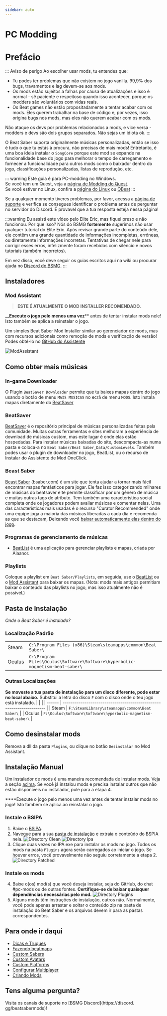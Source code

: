 ```yaml
---
sidebar: auto
---
```


# PC Modding
# Prefácio

::: Aviso de perigo Ao escolher usar mods, tu entendes que:
- Tu podes ter problemas que não existem no jogo vanilla. 99,9% dos bugs, travamentos e lag devem-se aos mods.
- Os mods estão sujeitos a falhas por causa de atualizações e isso é normal - sê paciente e respeitoso quando isso acontecer, porque os modders são voluntários com vidas reais.
- Os Beat games não estão propositadamente a tentar acabar com os mods. Eles querem trabalhar na base de código e, por vezes, isso origina bugs nos mods, mas eles não querem acabar com os mods.

Não ataque os devs por problemas relacionados a mods, e vice versa - modders e devs são dois grupos separados. Não sejas um idiota ok. :::

O Beat Saber suporta originalmente músicas personalizadas, então se isso é tudo o que tu estás à procura, não precisas de mais mods! Entretanto, é uma boa ideia instalar o `SongCore` porque este mod se expande na funcionalidade base do jogo para melhorar o tempo de carregamento e fornecer a funcionalidade para outros mods como o baixador dentro do jogo, classificações personalizadas, listas de reprodução, etc.

::: warning Este guia é para PC-modding no Windows.  
Se você tem um Quest, veja a [página de Modding do Quest](/quest-modding.md).  
Se você estiver no Linux, confira a [página do Linux](/modding/linux.md) ou [QBeat](https://github.com/geefr/beatsaber-linux-goodies/blob/master/README.md) :::

Se a qualquer momento tiveres problemas, por favor, acessa a [página de suporte](./support) e verifica se consegues identificar o problema antes de perguntar no servidor do Discord. É provavel que a tua resposta esteja nessa página!

:::warning Eu assisti este vídeo pelo Elite Eric, mas fiquei preso e não funcionou. Por que isso? Nós do BSMG **fortemente** sugerimos não usar qualquer tutorial do Elite Eric. Após revisar grande parte do conteúdo dele, ele contêm uma grande quantidade de informações incompletas, erróneas, ou diretamente informações incorretas. Tentativas de chegar nele para corrigir esses erros, infelizmente foram recebidos com silêncio e novos tutoriais (também incorretos).

Em vez disso, você deve seguir os guias escritos aqui na wiki ou procurar ajuda no [Discord do BSMG](https://discord.gg/beatsabermods). :::

## Instaladores
### Mod Assistant
> **ESTE É ATUALMENTE O MOD INSTALLER RECOMENDADO.**

__**Execute o jogo pelo menos uma vez**** antes de tentar instalar mods nele! Isto também se aplica a reinstalar o jogo.

Um simples Beat Saber Mod Installer similar ao gerenciador de mods, mas com recursos adicionais como remoção de mods e verificação de versão! Podes obtê-lo no [GitHub do Assistente](https://github.com/Assistant/ModAssistant/releases/latest)

![ModAssistant](~@images/beginners-guide/modassistant.png)

## Como obter mais músicas
### In-game Downloader
O Plugin `BeatSaver Downloader` permite que tu baixes mapas dentro do jogo usando o botão de menu `MAIS MUSICAS` no ecrã de menu `MODS`. Isto instala mapas diretamente do [BeatSaver](https://beatsaver.com)

### BeatSaver
[BeatSaver](https://beatsaver.com) é o repositório principal de músicas personalizadas feitas pela comunidade. Muitas outras ferramentas e sites melhoram a experiência de download de músicas custom, mas este lugar é onde elas estão hospedadas. Para instalar músicas baixadas do site, descompacta-as numa pasta e coloca-a no `Beat Saber/Beat Saber_Data/CustomLevels`.  Também podes usar o plugin de downloader no jogo, BeatList, ou o recurso de Instalar do Assistente de Mod OneClick.

### Beast Saber
[Beast Saber](https://www.bsaber.com) (bsaber.com) é um site que tenta ajudar a tornar mais fácil encontrar mapas fantásticos para jogar. Ele faz isso categorizando milhares de músicas do beatsaver e te permite classificar por um gênero de música e muitas outras tags de atributo. Tem também uma característica social completa onde os jogadores podem avaliar músicas e comentar nelas. Uma das características mais usadas é o recurso "Curator Recommended" onde uma equipe joga a maioria das músicas liberadas a cada dia e recomenda as que se destacam, Deixando você [baixar automaticamente elas dentro do jogo](https://bsaber.com/beatsync/).

### Programas de gerenciamento de músicas
* [BeatList](https://github.com/Alaanor/beatlist) é uma aplicação para gerenciar playlists e mapas, criada por Alaanor.

### Playlists
Coloque a playlist em `Beat Saber/Playlists`, em seguida, use o [BeatList](https://github.com/Alaanor/beatlist) ou o [Mod Assistant](https://github.com/Assistant/ModAssistant) para baixar os mapas. (Nota: mods mais antigos permitiam baixar o conteúdo das playlists no jogo, mas isso atualmente não é possível.)

## Pasta de Instalação
_Onde o Beat Saber é instalado?_

### Localização Padrão
|        |                                                                                      |
| ------ | ------------------------------------------------------------------------------------ |
| Steam  | `C:\Program Files (x86)\Steam\steamapps\common\Beat Saber\`                  |
| Oculus | `C:\Program Files\Oculus\Software\Software\hyperbolic-magnetism-beat-saber\` |

### Outras Localizações
**Se moveste a tua pasta de instalação para um disco diferente, pode estar no local abaixo.** Substitui a letra do disco `F` com o disco onde o teu jogo está instalado.
|        |                                                                       |
| ------ | --------------------------------------------------------------------- |
| Steam  | `F:\SteamLibrary\steamapps\common\Beat Saber\`                 |
| Oculus | `F:\Oculus\Software\Software\hyperbolic-magnetism-beat-saber\` |

## Como desinstalar mods
Remova a dll da pasta `Plugins`, ou clique no botão `Desinstalar` no Mod Assistant.

## Instalação Manual
Um instalador de mods é uma maneira recomendada de instalar mods. Veja a seção [acima](#installers). Se você já instalou mods e precisa instalar outros que não estão disponíveis no instalador, pule para a etapa 4.

****Execute o jogo pelo menos uma vez antes de tentar instalar mods no jogo! Isto também se aplica ao reinstalar o jogo.
### Instale o BSIPA
1. Baixe o [BSIPA](https://github.com/bsmg/BeatSaber-IPA-Reloaded/releases).
2. Navegue para a sua [pasta de instalação](#install-folder) e extraia o conteúdo do BSPIA nela. ![Directory Clean](~@images/beginners-guide/directory-clean.png "Directory Clean") ![Directory Ipa](~@images/beginners-guide/directory-ipa.png "Directory Ipa")
3. Clique duas vezes no IPA.exe para instalar os mods no jogo. Todos os mods na pasta `Plugins` agora serão carregados ao iniciar o jogo. Se houver erros, você provavelmente não seguiu corretamente a etapa 2. ![Directory Patched](~@images/beginners-guide/directory-patched.png "Directory Patched")

### Instale os mods
4. Baixe o(os) mod(s) que você deseja instalar, seja do GitHub, do chat #pc-mods ou de outras fontes. **Certifique-se de baixar quaisquer dependências necessárias pelo mod.** ![Directory Plugins](~@images/beginners-guide/directory-plugins.png "Directory Plugins")
5. Alguns mods têm instruções de instalação, outros não. Normalmente, você pode apenas arrastar e soltar o conteúdo zip na pasta de instalação do Beat Saber e os arquivos devem ir para as pastas correspondentes.


## Para onde ir daqui
* [Dicas e Truques](./grips-and-tricks.md)
* [Fazendo beatmaps](/mapping/)
* [Custom Sabers](/models/custom-sabers.md)
* [Custom Avatars](/models/custom-avatars.md)
* [Custom Platforms](/models/custom-platforms.md)
* [Configurar Multiplayer](https://bs.assistant.moe/Multiplayer/)
* [Criando Mods](/modding/)

## Tens alguma pergunta?
Visita os canais de suporte no [BSMG Discord](https://discord. gg/beatsabermods)!
